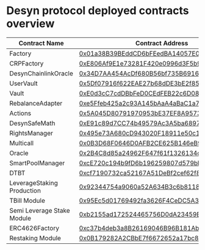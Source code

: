 # Desyn protocol deployed contracts overview
| Contract Name | Contract Address | Network |
| --- | --- | --- |
| Factory | [0x01a38B39BEddCD6bFEedBA14057E053cBF529cD2](https://etherscan.io/address/0x01a38B39BEddCD6bFEedBA14057E053cBF529cD2#code) | Ethereum |
| CRPFactory | [0xE806Af9E1e73281F420e0996d3F5b9333267Dc13](https://etherscan.io/address/0xE806Af9E1e73281F420e0996d3F5b9333267Dc13#code) | Ethereum |
| DesynChainlinkOracle | [0x34D7AA454AcDf680B56bf735B6916561734c14B7](https://etherscan.io/address/0x34D7AA454AcDf680B56bf735B6916561734c14B7#code) | Ethereum |
| UserVault | [0x5Df07916f622EAE27b68dDE3bE2f85d49C6661fA](https://etherscan.io/address/0x5Df07916f622EAE27b68dDE3bE2f85d49C6661fA#code) | Ethereum |
| Vault | [0xE0d3cC7cdDBbFeD0CEdFEB22c6D08e392CD9DA1A](https://etherscan.io/address/0xE0d3cC7cdDBbFeD0CEdFEB22c6D08e392CD9DA1A#code) | Ethereum |
| RebalanceAdapter | [0xe5Ffeb425a2c93A145bAaA4aBaC1a77e48c71068](https://etherscan.io/address/0xe5Ffeb425a2c93A145bAaA4aBaC1a77e48c71068#code) | Ethereum |
| Actions | [0x5A045D80791970953bE37EF8A95735caa9d8f142](https://etherscan.io/address/0x5A045D80791970953bE37EF8A95735caa9d8f142#code) | Ethereum |
| DesynSafeMath | [0xE91c89d7CC74b49579Ac3A5ba68974BdA8C3f547](https://etherscan.io/address/0xE91c89d7CC74b49579Ac3A5ba68974BdA8C3f547#code) | Ethereum |
| RightsManager | [0x495e73A680cD943020F18911e50c1FE5991cB770](https://etherscan.io/address/0x495e73A680cD943020F18911e50c1FE5991cB770#code) | Ethereum |
| Multicall | [0x0B3D68F0646D0AFB2CE625B146eB99FE941ba8BC](https://etherscan.io/address/0x0B3D68F0646D0AFB2CE625B146eB99FE941ba8BC#code) | Ethereum |
| Oracle | [0x2B4C8d85a24962F647f61f1326134cEaECAd435C](https://etherscan.io/address/0x2B4C8d85a24962F647f61f1326134cEaECAd435C#code) | Ethereum |
| SmartPoolManager | [0xcE720c194b9fD6b196259807d579bbd2F53E39D8](https://etherscan.io/address/0xcE720c194b9fD6b196259807d579bbd2F53E39D8#code) | Ethereum |
| DTBT | [0xcf7190732ca52167A51DeBf2cef62f8492a23A3d](https://etherscan.io/address/0xcf7190732ca52167A51DeBf2cef62f8492a23A3d#code) | Ethereum |
| LeverageStaking Production | [0x92344754a9060a52A634B3c6b8118f76baD1A448](https://etherscan.io/address/0x92344754a9060a52A634B3c6b8118f76baD1A448#code) | Ethereum |
| TBill Module | [0x95Ec5d01769492fa3626F4CeDC5A3D05B93A9567](https://etherscan.io/address/0x95Ec5d01769492fa3626F4CeDC5A3D05B93A9567#code) | Ethereum |
| Semi Leverage Stake Module | [0xb2155ad172524465756D0dA23459B181A0E2A029](https://etherscan.io/address/0xb2155ad172524465756D0dA23459B181A0E2A029#code) | Ethereum |
| ERC4626Factory | [0xc37b4deb3a8B26169046B96B181Ab3162D266EC7](https://etherscan.io/address/0xc37b4deb3a8B26169046B96B181Ab3162D266EC7#code) | Ethereum |
| Restaking Module | [0x0B179282A2CBbE7f6672652a17bc89dC2b3c1A04](https://etherscan.io/address/0x0B179282A2CBbE7f6672652a17bc89dC2b3c1A04#code) | Ethereum |
